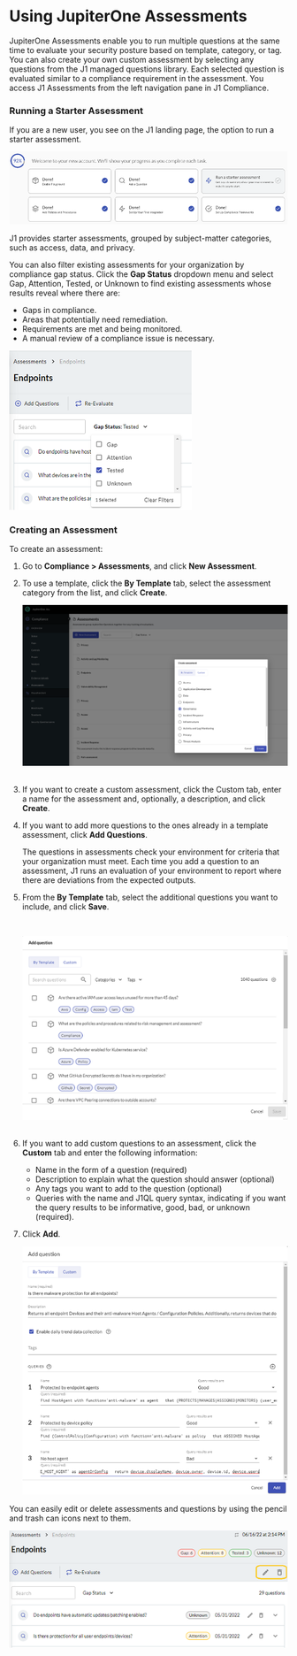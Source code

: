 # Using JupiterOne Assessments

JupiterOne Assessments enable you to run multiple questions at the same time to evaluate your security posture based on template, category, or tag. You can also create your own custom assessment by selecting any questions from the J1 managed questions library. Each selected question is evaluated similar to a compliance requirement in the assessment. You access J1 Assessments from the left navigation pane in J1 Compliance.

### Running a Starter Assessment

If you are a new user, you see on the J1 landing page, the option to run a starter assessment. 

![](../assets/compliance-start-assessment.png)

J1 provides starter assessments, grouped by subject-matter categories, such as access, data, and privacy. 

You can also filter existing assessments for your organization by compliance gap status. Click the **Gap Status** dropdown menu and select Gap, Attention, Tested, or Unknown to find existing assessments whose results reveal where there are:

- Gaps in compliance.
- Areas that potentially need remediation.
- Requirements are met and being monitored.
- A manual review of a compliance issue is necessary.
  ​


 ![](../assets/compliance-gap-status.png) 


### Creating an Assessment

To create an assessment:

1. Go to **Compliance > Assessments**, and click **New Assessment**.

2. To use a template, click the **By Template** tab, select the assessment category from the list, and click **Create**.

   ![](../assets/compliance-create-assess.png)
   ​


3. If you want to create a custom assessment, click the Custom tab, enter a name for the assessment and, optionally, a description, and click **Create**. 

4. If you want to add more questions to the ones already in a template assessment, click **Add Questions**.

   The questions in assessments check your environment for criteria that your organization must meet. Each time you add a question to an assessment, J1 runs an evaluation of your environment to report where there are deviations from the expected outputs.

5. From the **By Template** tab, select the additional questions you want to include, and click **Save**.

   ​

   ![](../assets/compliance-question-adding.png) 
   ​

6. If you want to add custom questions to an assessment, click the **Custom** tab and enter the following information:

   - Name in the form of a question (required)
   - Description to explain what the question should answer (optional)
   - Any tags you want to add to the question (optional)
   - Queries with the name and J1QL query syntax, indicating if you want the query results to be informative, good, bad, or unknown (required).

7. Click **Add**.
   ​

   ![](../assets/compliance-add-question.png)



You can easily edit or delete assessments and questions by using the pencil and trash can icons next to them. 

![](../assets/compliance-assess-edit.png) 